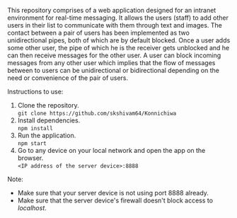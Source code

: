 This repository comprises of a web application designed for an intranet environment for real-time messaging. It allows the users (staff) to add other users in their list to communicate with them through text and images. The contact between a pair of users has been implemented as two unidirectional pipes, both of which are by default blocked. Once a user adds some other user, the pipe of which he is the receiver gets unblocked and he can then receive messages for the other user. A user can block incoming messages from any other user which implies that the flow of messages between to users can be unidirectional or bidirectional depending on the need or convenience of the pair of users.

Instructions to use:

<ol>
  <li>
    Clone the repository.<br>
    <code>git clone https://github.com/skshivam64/Konnichiwa</code>
  </li>
  <li>
    Install dependencies.<br>
    <code>npm install</code>
  </li>
  <li>
    Run the application.<br>
    <code>npm start</code>
  </li>
  <li>
    Go to any device on your local network and open the app on the browser.<br>
    <code>&lt;IP address of the server device&gt;:8888</code>
  </li>
</ol>

Note:
<ul>
  <li>
    Make sure that your server device is not using port 8888 already.
  </li>
  <li>
    Make sure that the server device's firewall doesn't block access to <i>localhost</i>.
  </li>
</ul>
